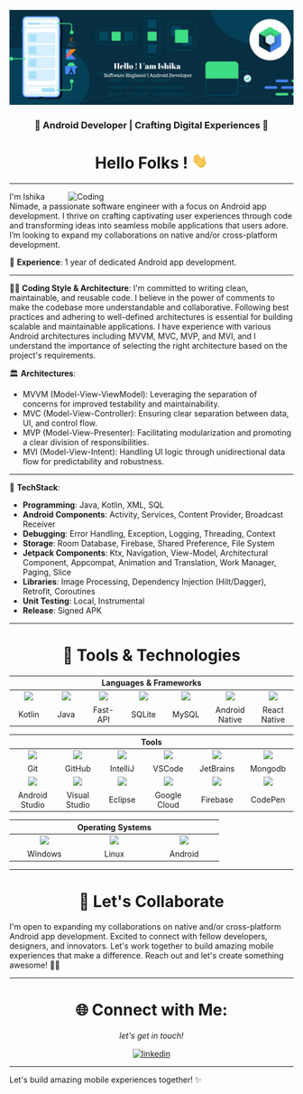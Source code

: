 ![MasterHead](IshikaNimade/Header.png)

<h3 align="center">🚀 Android Developer | Crafting Digital Experiences 📱</h3>
<h1 align="center">Hello Folks ! <img src="IshikaNimade/Hi.gif" width="29px"></h1>

---

<img align="right" alt="Coding" width="400" src="https://th.bing.com/th/id/R.d4b0936f300957f9e96b6dcb40041c28?rik=AW9umw%2bxjkA95w&riu=http%3a%2f%2fmedia.japanpowered.com%2fimages%2ftyping-animation.gif&ehk=RgIlxfvYPCHNqaxobpJdIkNranSMU5xKAQOEJ1Cs3Xo%3d&risl=&pid=ImgRaw&r=0">

I'm Ishika Nimade, a passionate software engineer with a focus on Android app development. I thrive on crafting captivating user experiences through code and transforming ideas into seamless mobile applications that users adore. I’m looking to expand my collaborations on native and/or cross-platform development.

🔭 **Experience**: 1 year of dedicated Android app development.

---

👩‍💻 **Coding Style & Architecture**:
I'm committed to writing clean, maintainable, and reusable code. I believe in the power of comments to make the codebase more understandable and collaborative. Following best practices and adhering to well-defined architectures is essential for building scalable and maintainable applications. I have experience with various Android architectures including MVVM, MVC, MVP, and MVI, and I understand the importance of selecting the right architecture based on the project's requirements.

🏛️ **Architectures**:
- MVVM (Model-View-ViewModel): Leveraging the separation of concerns for improved testability and maintainability.
- MVC (Model-View-Controller): Ensuring clear separation between data, UI, and control flow.
- MVP (Model-View-Presenter): Facilitating modularization and promoting a clear division of responsibilities.
- MVI (Model-View-Intent): Handling UI logic through unidirectional data flow for predictability and robustness.

---

🚀 **TechStack**:
  - **Programming**: Java, Kotlin, XML, SQL
  - **Android Components**: Activity, Services, Content Provider, Broadcast Receiver
  - **Debugging**: Error Handling, Exception, Logging, Threading, Context
  - **Storage**: Room Database, Firebase, Shared Preference, File System
  - **Jetpack Components**: Ktx, Navigation, View-Model, Architectural Component, Appcompat, Animation and Translation, Work Manager, Paging, Slice
  - **Libraries**: Image Processing, Dependency Injection (Hilt/Dagger), Retrofit, Coroutines
  - **Unit Testing**: Local, Instrumental
  - **Release**: Signed APK


---



<h1 align="center">🔧  Tools & Technologies</h1>
<div align="center">
  <table >
    <thead>
      <tr>
        <th colspan="7">Languages & Frameworks</th>
      </tr>
    </thead>
    <tr>
     <td align="center" width=110>
     <img height=60 src="https://cdn.freebiesupply.com/logos/large/2x/kotlin-1-logo-png-transparent.png"/></td>
     <td align="center" width=110>
     <img height=60 src="https://th.bing.com/th/id/R.31ccf6b00ca06840c2e131bf2bc00a40?rik=VQlxmxQmDTQnCQ&riu=http%3a%2f%2fpluspng.com%2fimg-png%2fjava-png-java-icon-1600.png&ehk=Ken84AvpJ83RtHDABENcApKB7bycz9ZpTDmKurCwCPU%3d&risl=&pid=ImgRaw&r=0"/></td>
     <td align="center" width=110>
     <img height=60 src="https://styles.redditmedia.com/t5_22y58b/styles/communityIcon_r5ax236rfw961.png"/></td>
     <td align="center" width=110>
     <img height=60 src="https://dwglogo.com/wp-content/uploads/2018/03/SQLite_Vector_logo.png"/></td>
     <td align="center" width=110>
     <img height=60 src="https://pngimg.com/uploads/mysql/mysql_PNG22.png"/></td>
     <td align="center" width=110>
     <img height=60 src="https://1000logos.net/wp-content/uploads/2016/10/Android-Logo.png"/></td>
     <td align="center" width=110>
     <img height=60 src="https://www.trion.de/news/2020/05/18/rapid-prototyping-react-native/reactnative_logo.png"/></td>
     </tr>
    <tr>
     <td align="center" width=110>Kotlin</td>
     <td align="center" width=110>Java</td>
     <td align="center" width=110>Fast-API</td>
     <td align="center" width=110>SQLite</td>
     <td align="center" width=110>MySQL</td>
    <td align="center" width=110>Android Native</td>
     <td align="center" width=110>React Native</td>
    </tr>
  </table>
   <table>
     <thead>
      <tr>
       <th colspan="7">Tools</th>
      </tr>
     </thead>
     <tr>
      <td align="center" width=110>
      <img height=60 src="https://cdn.jsdelivr.net/gh/devicons/devicon/icons/git/git-original.svg"/></td>
      <td align="center" width=110>
       <img height=70 src="https://pluspng.com/img-png/github-logo-png-github-logo-png-transparent-amp-svg-vector-pluspng-2400x2400.png"/></td>
       <td align="center" width=110>
      <img height=60 src="https://cdn.jsdelivr.net/gh/devicons/devicon/icons/intellij/intellij-original.svg"/></td>
      <td align="center" width=110>
      <img height=60 src="https://cdn.jsdelivr.net/gh/devicons/devicon/icons/vscode/vscode-original.svg"/></td>
       <td align="center" width=110>
       <img height=60 src="https://cdn.jsdelivr.net/gh/devicons/devicon/icons/jetbrains/jetbrains-original.svg"/></td>
  <td align="center" width=110>
       <img height=60 src="https://pluspng.com/img-png/mongodb-png--770.png"/></td>
    </tr>
     <tr>
      <td align="center" width=110>Git</td>
      <td align="center" width=110>GitHub</td>
      <td align="center" width=110>IntelliJ</td>
      <td align="center" width=110>VSCode</td>
      <td align="center" width=110>JetBrains</td>
<td align="center" width=110>Mongodb</td>
     </tr>
     <tr>
       <td align="center" width=110>
      <img height=60 src="https://cdn.jsdelivr.net/gh/devicons/devicon/icons/androidstudio/androidstudio-original.svg"/></td>
      <td align="center" width=110>
      <img height=60 src="https://cdn.jsdelivr.net/gh/devicons/devicon/icons/visualstudio/visualstudio-plain.svg"/></td>
      <td align="center" width=110>
      <img height=60 src="https://clipground.com/images/eclipse-logo-png-3.png"/></td>
      <td align="center" width=110>
      <img height=60 src="https://cdn.jsdelivr.net/gh/devicons/devicon/icons/googlecloud/googlecloud-original.svg"/></td>
        <td align="center" width=110>
       <img height=60 src="https://pluspng.com/img-png/firebase-logo-png-firebase-logo-png-transparent-amp-svg-vector-pluspng-2400x3291.png"/></td>
    <td align="center" width=110>
      <img height=70 src="https://creazilla-store.fra1.digitaloceanspaces.com/icons/3269701/codepen-icon-md.png"/></td>
     </tr>
     <tr>
      <td align="center" width=110>Android Studio</td>
      <td align="center" width=110>Visual Studio</td>
      <td align="center" width=110>Eclipse</td>
      <td align="center" width=110>Google Cloud</td>
<td align="center" width=110>Firebase</td>
      <td align="center" width=110>CodePen</td>
     </tr>
  </table>
  <table>
    <thead>
      <tr>
        <th colspan="7">Operating Systems</th>
      </tr>
    </thead>
    <tr>
     <td align="center" width=110>
     <img height=60 src="https://cdn.jsdelivr.net/gh/devicons/devicon/icons/windows8/windows8-original.svg"/></td>
     <td align="center" width=110>
     <img height=60 src="https://cdn.jsdelivr.net/gh/devicons/devicon/icons/linux/linux-original.svg"/></td>
    <td align="center" width=110>
     <img height=60 src="https://cdn.jsdelivr.net/gh/devicons/devicon/icons/android/android-original.svg"/></td>
    </tr>
    <tr>
     <td align="center" width=110>Windows</td>
     <td align="center" width=110>Linux</td>
     <td align="center" width=110>Android</td>
    </tr>
  </table>
</div>

---

<h1 align="center">🤝 Let's Collaborate</h1>
I'm open to expanding my collaborations on native and/or cross-platform Android app development. Excited to connect with fellow developers, designers, and innovators. Let's work together to build amazing mobile experiences that make a difference. Reach out and let's create something awesome! 🚀📱

---

<h1 align="center">🌐 Connect with Me:</h1>
<em><p align="center">let's get in touch!</p></em>
<p align="center">
<a href="https://linkedin.com/in/ishikanimade/" target="_blank"><img align="center" alt="linkedin" src="https://img.shields.io/badge/LinkedIn-0077B5?style=for-the-badge&logo=linkedin&logoColor=white" /></a>
</p>


---

Let's build amazing mobile experiences together! ✨
